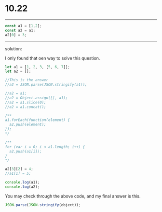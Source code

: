 # 10.22

---

```javascript
const a1 = [1,2];
const a2 = a1;
a2[0] = 3;
```

---

solution:

I only found that oen way to solve this question.

```javascript
let a1 = [1, 2, 3, [5, 6, 7]];
let a2 = [];

//This is the answer
//a2 = JSON.parse(JSON.stringify(a1));

//a2 = a1;
//a2 = Object.assign([], a1);
//a2 = a1.slice(0);
//a2 = a1.concat();

/**
a1.forEach(function(element) {
  a2.push(element);
});
*/

/**
for (var i = 0; i < a1.length; i++) {
  a2.push(a1[i]);
}
*/

a2[3][2] = 4;
//a1[1] = 5;

console.log(a1);
console.log(a2);
```

You may check through the above code, and my final answer is this.

```javascript
JSON.parse(JSON.stringify(object));
```
